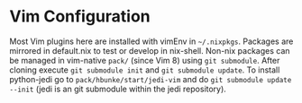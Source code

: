 Vim Configuration
=================

Most Vim plugins here are installed with vimEnv in `~/.nixpkgs`. Packages are
mirrored in default.nix to test or develop in nix-shell. Non-nix packages can
be managed in vim-native `pack/` (since Vim 8) using `git submodule`. After
cloning execute `git submodule init` and `git submodule update`. To install
python-jedi go to `pack/hbunke/start/jedi-vim` and do `git submodule update
--init` (jedi is an git submodule within the jedi repository). 

